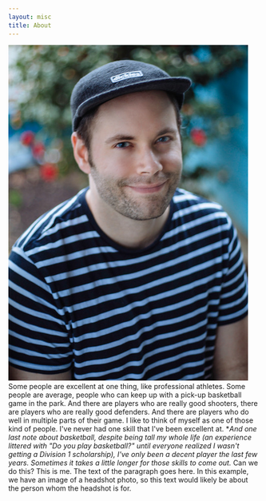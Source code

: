 ```yaml
---
layout: misc
title: About
---
```


![me](/assets/img/3813D2FB-1845-481F-BD6E-598B83BCADBB.jpeg)
Some people are excellent at one thing, like professional athletes. Some people are average, people who can keep up with a pick-up basketball game in the park. And there are players who are really good shooters, there are players who are really good defenders. And there are players who do well in multiple parts of their game. I like to think of myself as one of those kind of people. I've never had one skill that I've been excellent at. 
&ast;*And one last note about basketball, despite being tall my whole life (an experience littered with "Do you play basketball?" until everyone realized I wasn't getting a Division 1 scholarship), I've only been a decent player the last few years. Sometimes it takes a little longer for those skills to come out.*
Can we do this? This is me. The text of the paragraph goes here. In this example, we have an image of a headshot photo, so this text would likely be about the person whom the headshot is for.
